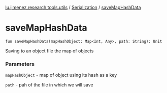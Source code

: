 [lu.jimenez.research.tools.utils](../index.md) / [Serialization](index.md) / [saveMapHashData](.)

# saveMapHashData

`fun saveMapHashData(mapHashObject: Map<Int, Any>, path: String): Unit`

Saving to an object file the map of objects

### Parameters

`mapHashObject` - map of object using its hash as a key

`path` - pah of the file in which we will save